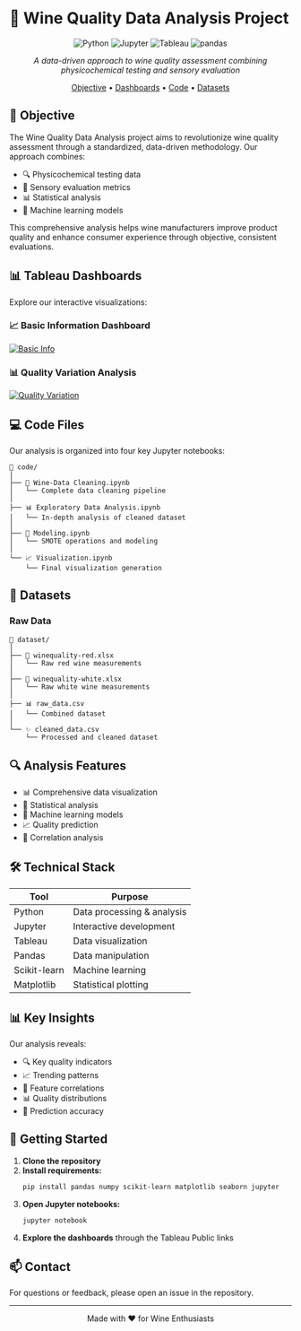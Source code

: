 # 🍷 Wine Quality Data Analysis Project

<div align="center">

![Python](https://img.shields.io/badge/Python-3776AB?style=for-the-badge&logo=python&logoColor=white)
![Jupyter](https://img.shields.io/badge/Jupyter-F37626?style=for-the-badge&logo=jupyter&logoColor=white)
![Tableau](https://img.shields.io/badge/Tableau-E97627?style=for-the-badge&logo=tableau&logoColor=white)
![pandas](https://img.shields.io/badge/pandas-150458?style=for-the-badge&logo=pandas&logoColor=white)

*A data-driven approach to wine quality assessment combining physicochemical testing and sensory evaluation*

[Objective](#objective) • [Dashboards](#tableau-dashboards) • [Code](#code-files) • [Datasets](#datasets)

</div>

## 🎯 Objective

The Wine Quality Data Analysis project aims to revolutionize wine quality assessment through a standardized, data-driven methodology. Our approach combines:

- 🔍 Physicochemical testing data
- 👥 Sensory evaluation metrics
- 📊 Statistical analysis
- 🤖 Machine learning models

This comprehensive analysis helps wine manufacturers improve product quality and enhance consumer experience through objective, consistent evaluations.

## 📊 Tableau Dashboards

Explore our interactive visualizations:

### 📈 Basic Information Dashboard
[![Basic Info](https://img.shields.io/badge/Tableau-View_Dashboard-E97627?style=for-the-badge&logo=tableau&logoColor=white)](https://public.tableau.com/app/profile/abdul.sohail.ahmed/viz/BasicInformation_16840419846110/BasicInformation)

### 📊 Quality Variation Analysis
[![Quality Variation](https://img.shields.io/badge/Tableau-View_Dashboard-E97627?style=for-the-badge&logo=tableau&logoColor=white)](https://public.tableau.com/app/profile/abdul.sohail.ahmed/viz/VariationinQualityofWineHighCorrelated/VariationinQualityofWineHighCorrelated)

## 💻 Code Files

Our analysis is organized into four key Jupyter notebooks:

```
📁 code/
│
├── 🧹 Wine-Data Cleaning.ipynb
│   └── Complete data cleaning pipeline
│
├── 📊 Exploratory Data Analysis.ipynb
│   └── In-depth analysis of cleaned dataset
│
├── 🤖 Modeling.ipynb
│   └── SMOTE operations and modeling
│
└── 📈 Visualization.ipynb
    └── Final visualization generation
```

## 📑 Datasets

### Raw Data
```
📁 dataset/
│
├── 🍷 winequality-red.xlsx
│   └── Raw red wine measurements
│
├── 🥂 winequality-white.xlsx
│   └── Raw white wine measurements
│
├── 📊 raw_data.csv
│   └── Combined dataset
│
└── ✨ cleaned_data.csv
    └── Processed and cleaned dataset
```

## 🔍 Analysis Features

- 📊 Comprehensive data visualization
- 🧮 Statistical analysis
- 🤖 Machine learning models
- 📈 Quality prediction
- 🔗 Correlation analysis

## 🛠️ Technical Stack

<div align="center">

| Tool | Purpose |
|------|---------|
| Python | Data processing & analysis |
| Jupyter | Interactive development |
| Tableau | Data visualization |
| Pandas | Data manipulation |
| Scikit-learn | Machine learning |
| Matplotlib | Statistical plotting |

</div>

## 📊 Key Insights

Our analysis reveals:
- 🔍 Key quality indicators
- 📈 Trending patterns
- 🔗 Feature correlations
- 📊 Quality distributions
- 🎯 Prediction accuracy

## 🚀 Getting Started

1. **Clone the repository**
2. **Install requirements:**
   ```bash
   pip install pandas numpy scikit-learn matplotlib seaborn jupyter
   ```
3. **Open Jupyter notebooks:**
   ```bash
   jupyter notebook
   ```
4. **Explore the dashboards** through the Tableau Public links

## 📫 Contact

For questions or feedback, please open an issue in the repository.

---

<div align="center">

Made with ❤️ for Wine Enthusiasts

</div>
